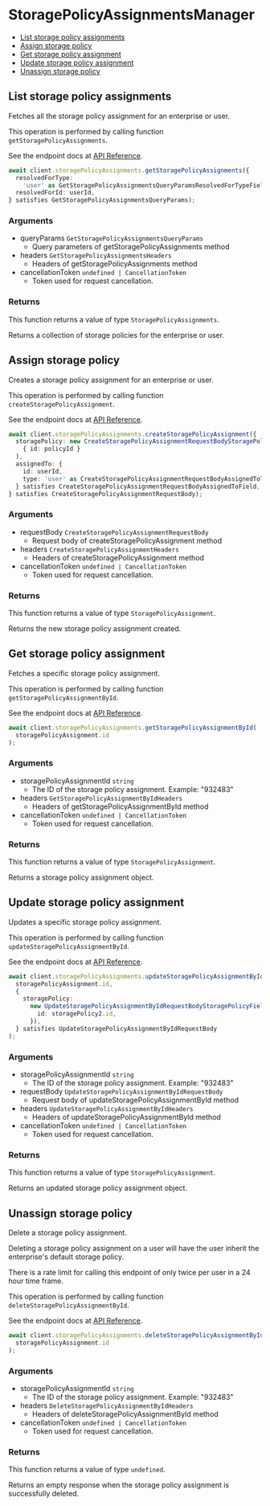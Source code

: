 # StoragePolicyAssignmentsManager

- [List storage policy assignments](#list-storage-policy-assignments)
- [Assign storage policy](#assign-storage-policy)
- [Get storage policy assignment](#get-storage-policy-assignment)
- [Update storage policy assignment](#update-storage-policy-assignment)
- [Unassign storage policy](#unassign-storage-policy)

## List storage policy assignments

Fetches all the storage policy assignment for an enterprise or user.

This operation is performed by calling function `getStoragePolicyAssignments`.

See the endpoint docs at
[API Reference](https://developer.box.com/reference/get-storage-policy-assignments/).

<!-- sample get_storage_policy_assignments -->

```ts
await client.storagePolicyAssignments.getStoragePolicyAssignments({
  resolvedForType:
    'user' as GetStoragePolicyAssignmentsQueryParamsResolvedForTypeField,
  resolvedForId: userId,
} satisfies GetStoragePolicyAssignmentsQueryParams);
```

### Arguments

- queryParams `GetStoragePolicyAssignmentsQueryParams`
  - Query parameters of getStoragePolicyAssignments method
- headers `GetStoragePolicyAssignmentsHeaders`
  - Headers of getStoragePolicyAssignments method
- cancellationToken `undefined | CancellationToken`
  - Token used for request cancellation.

### Returns

This function returns a value of type `StoragePolicyAssignments`.

Returns a collection of storage policies for
the enterprise or user.

## Assign storage policy

Creates a storage policy assignment for an enterprise or user.

This operation is performed by calling function `createStoragePolicyAssignment`.

See the endpoint docs at
[API Reference](https://developer.box.com/reference/post-storage-policy-assignments/).

<!-- sample post_storage_policy_assignments -->

```ts
await client.storagePolicyAssignments.createStoragePolicyAssignment({
  storagePolicy: new CreateStoragePolicyAssignmentRequestBodyStoragePolicyField(
    { id: policyId }
  ),
  assignedTo: {
    id: userId,
    type: 'user' as CreateStoragePolicyAssignmentRequestBodyAssignedToTypeField,
  } satisfies CreateStoragePolicyAssignmentRequestBodyAssignedToField,
} satisfies CreateStoragePolicyAssignmentRequestBody);
```

### Arguments

- requestBody `CreateStoragePolicyAssignmentRequestBody`
  - Request body of createStoragePolicyAssignment method
- headers `CreateStoragePolicyAssignmentHeaders`
  - Headers of createStoragePolicyAssignment method
- cancellationToken `undefined | CancellationToken`
  - Token used for request cancellation.

### Returns

This function returns a value of type `StoragePolicyAssignment`.

Returns the new storage policy assignment created.

## Get storage policy assignment

Fetches a specific storage policy assignment.

This operation is performed by calling function `getStoragePolicyAssignmentById`.

See the endpoint docs at
[API Reference](https://developer.box.com/reference/get-storage-policy-assignments-id/).

<!-- sample get_storage_policy_assignments_id -->

```ts
await client.storagePolicyAssignments.getStoragePolicyAssignmentById(
  storagePolicyAssignment.id
);
```

### Arguments

- storagePolicyAssignmentId `string`
  - The ID of the storage policy assignment. Example: "932483"
- headers `GetStoragePolicyAssignmentByIdHeaders`
  - Headers of getStoragePolicyAssignmentById method
- cancellationToken `undefined | CancellationToken`
  - Token used for request cancellation.

### Returns

This function returns a value of type `StoragePolicyAssignment`.

Returns a storage policy assignment object.

## Update storage policy assignment

Updates a specific storage policy assignment.

This operation is performed by calling function `updateStoragePolicyAssignmentById`.

See the endpoint docs at
[API Reference](https://developer.box.com/reference/put-storage-policy-assignments-id/).

<!-- sample put_storage_policy_assignments_id -->

```ts
await client.storagePolicyAssignments.updateStoragePolicyAssignmentById(
  storagePolicyAssignment.id,
  {
    storagePolicy:
      new UpdateStoragePolicyAssignmentByIdRequestBodyStoragePolicyField({
        id: storagePolicy2.id,
      }),
  } satisfies UpdateStoragePolicyAssignmentByIdRequestBody
);
```

### Arguments

- storagePolicyAssignmentId `string`
  - The ID of the storage policy assignment. Example: "932483"
- requestBody `UpdateStoragePolicyAssignmentByIdRequestBody`
  - Request body of updateStoragePolicyAssignmentById method
- headers `UpdateStoragePolicyAssignmentByIdHeaders`
  - Headers of updateStoragePolicyAssignmentById method
- cancellationToken `undefined | CancellationToken`
  - Token used for request cancellation.

### Returns

This function returns a value of type `StoragePolicyAssignment`.

Returns an updated storage policy assignment object.

## Unassign storage policy

Delete a storage policy assignment.

Deleting a storage policy assignment on a user
will have the user inherit the enterprise's default
storage policy.

There is a rate limit for calling this endpoint of only
twice per user in a 24 hour time frame.

This operation is performed by calling function `deleteStoragePolicyAssignmentById`.

See the endpoint docs at
[API Reference](https://developer.box.com/reference/delete-storage-policy-assignments-id/).

<!-- sample delete_storage_policy_assignments_id -->

```ts
await client.storagePolicyAssignments.deleteStoragePolicyAssignmentById(
  storagePolicyAssignment.id
);
```

### Arguments

- storagePolicyAssignmentId `string`
  - The ID of the storage policy assignment. Example: "932483"
- headers `DeleteStoragePolicyAssignmentByIdHeaders`
  - Headers of deleteStoragePolicyAssignmentById method
- cancellationToken `undefined | CancellationToken`
  - Token used for request cancellation.

### Returns

This function returns a value of type `undefined`.

Returns an empty response when the storage policy
assignment is successfully deleted.
